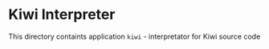 Kiwi Interpreter
================

This directory containts application `kiwi` - interpretator for Kiwi source code
